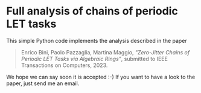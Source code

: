 # Full analysis of chains of periodic LET tasks
This simple Python code implements the analysis described in the paper

> Enrico Bini, Paolo Pazzaglia, Martina Maggio,
> *"Zero-Jitter Chains of Periodic LET Tasks via Algebraic Rings"*,
> submitted to IEEE Transactions on Computers, 2023.

We hope we can say soon it is accepted :-)
If you want to have a look to the paper, just send me an email.

